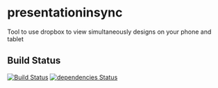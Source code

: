 # presentationinsync

Tool to use dropbox to view simultaneously designs on your phone and tablet

## Build Status
[![Build Status](https://travis-ci.org/qdraw/presentationinsync.svg?branch=master)](https://travis-ci.org/qdraw/presentationinsync) [![dependencies Status](https://david-dm.org/qdraw/presentationinsync/status.svg)](https://david-dm.org/qdraw/presentationinsync)
